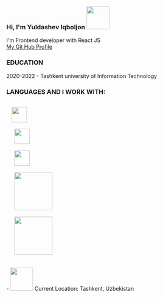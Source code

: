 ### Hi, I'm Yuldashev Iqboljon <img src="https://media1.giphy.com/media/gM5qFksULw54NMWyry/giphy.gif?cid=ecf05e47scn4mya29a0u8wnfe1bznczgsy7eexvcffgjywfc&rid=giphy.gif&ct=s" width="60px"></img>
I'm Frontend developer with React JS <br/>
<a href="https://github.com/iqboljon-0203">My Git Hub Profile</a> <br/>
### EDUCATION
2020-2022 - Tashkent university of Information Technology
### LANGUAGES AND  I WORK WITH:
<code>
  <img src="https://cdn3d.iconscout.com/3d/free/thumb/html-5728485-4781249.png" width="40px">
  </img>
   <img src="https://cdn-icons-png.flaticon.com/512/919/919826.png?w=360" width="40px">
  </img>
   <img src="https://upload.wikimedia.org/wikipedia/commons/thumb/9/99/Unofficial_JavaScript_logo_2.svg/2048px-Unofficial_JavaScript_logo_2.svg.png" width="40px">
  </img>
   <img src="https://www.typescriptlang.org/images/branding/two-colors.svg" width="100px">
  </img>
   <img src="https://www.vectorlogo.zone/logos/reactjs/reactjs-ar21.png" width="100px">
  </img>
</code>
<br/>
- <img src="https://media3.giphy.com/media/XBKaDapAVVwjT44Hcz/200w.webp?cid=ecf05e47sqmj5su8qmz734w1tsoqrlpuqf69nke0j5e2uqhl&rid=200w.webp&ct=s" width="60px"></img> Current Location: Tashkent, Uzbekistan
 

